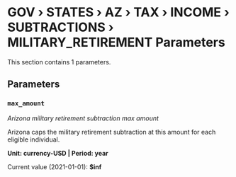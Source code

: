 # GOV › STATES › AZ › TAX › INCOME › SUBTRACTIONS › MILITARY_RETIREMENT Parameters

This section contains 1 parameters.

## Parameters

### `max_amount`
*Arizona military retirement subtraction max amount*

Arizona caps the military retirement subtraction at this amount for each eligible individual.

**Unit: currency-USD | Period: year**

Current value (2021-01-01): **$inf**

